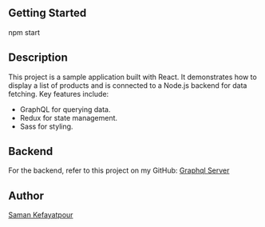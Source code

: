 ## Getting Started
npm start

## Description
This project is a sample application built with React. It demonstrates how to display a list of products and is connected to a Node.js backend for data fetching. Key features include:

- GraphQL for querying data.
- Redux for state management.
- Sass for styling.

## Backend
For the backend, refer to this project on my GitHub: [Graphql Server](https://github.com/samank8121/next-graphql-server)

## Author
[Saman Kefayatpour](https://www.linkedin.com/in/samankefayatpour/)
